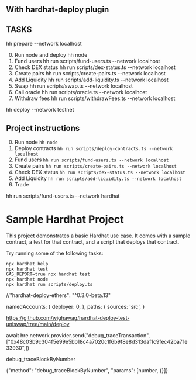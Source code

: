## With hardhat-deploy plugin
## TASKS ##
hh prepare --network localhost

0. Run node and deploy
hh node
1. Fund users
hh run scripts/fund-users.ts --network localhost
2. Check DEX status
hh run scripts/dex-status.ts --network localhost
3. Create pairs
hh run scripts/create-pairs.ts --network localhost
4. Add Liquidity
hh run scripts/add-liquidity.ts --network localhost
5. Swap
hh run scripts/swap.ts --network localhost
6. Call oracle
hh run scripts/oracle.ts --network localhost
7. Withdraw fees
hh run scripts/withdrawFees.ts --network localhost

hh deploy --network testnet

## Project instructions

0. Run node         `hh node`
1. Deploy contracts `hh run scripts/deploy-contracts.ts --network localhost`
2. Fund users       `hh run scripts/fund-users.ts --network localhost`
3. Create pairs     `hh run scripts/create-pairs.ts --network localhost`
4. Check DEX status `hh run scripts/dex-status.ts --network localhost`
4. Add Liquidity    `hh run scripts/add-liquidity.ts --network localhost`
5. Trade

hh run scripts/fund-users.ts --network hardhat


# Sample Hardhat Project

This project demonstrates a basic Hardhat use case. It comes with a sample contract, a test for that contract, and a script that deploys that contract.

Try running some of the following tasks:

```shell
npx hardhat help
npx hardhat test
GAS_REPORT=true npx hardhat test
npx hardhat node
npx hardhat run scripts/deploy.ts
```
//"hardhat-deploy-ethers": "^0.3.0-beta.13"



  namedAccounts: {
    deployer: 0,
  },
  paths: {
    sources: 'src',
  }

https://github.com/wighawag/hardhat-deploy-test-uniswap/tree/main/deploy

await hre.network.provider.send("debug_traceTransaction",["0x48c03b9c304f5e99e5bb18c4a7020c1f6b9f8e8d313daf1c9fec42ba71e33930",])

debug_traceBlockByNumber

{"method": "debug_traceBlockByNumber", "params": [number, {}]}